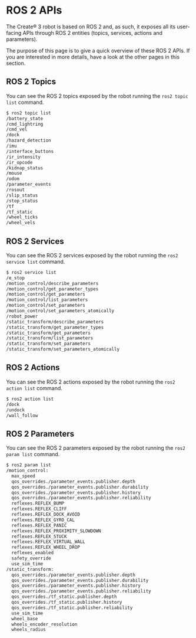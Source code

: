 # ROS 2 APIs

The Create® 3 robot is based on ROS 2 and, as such, it exposes all its user-facing APIs through ROS 2 entities (topics, services, actions and parameters).

The purpose of this page is to give a quick overview of these ROS 2 APIs.
If you are interested in more details, have a look at the other pages in this section.

## ROS 2 Topics

You can see the ROS 2 topics exposed by the robot running the `ros2 topic list` command.

```bash
$ ros2 topic list
/battery_state
/cmd_lightring
/cmd_vel
/dock
/hazard_detection
/imu
/interface_buttons
/ir_intensity
/ir_opcode
/kidnap_status
/mouse
/odom
/parameter_events
/rosout
/slip_status
/stop_status
/tf
/tf_static
/wheel_ticks
/wheel_vels
```

## ROS 2 Services

You can see the ROS 2 services exposed by the robot running the `ros2 service list` command.

```bash
$ ros2 service list
/e_stop
/motion_control/describe_parameters
/motion_control/get_parameter_types
/motion_control/get_parameters
/motion_control/list_parameters
/motion_control/set_parameters
/motion_control/set_parameters_atomically
/robot_power
/static_transform/describe_parameters
/static_transform/get_parameter_types
/static_transform/get_parameters
/static_transform/list_parameters
/static_transform/set_parameters
/static_transform/set_parameters_atomically
```

## ROS 2 Actions

You can see the ROS 2 actions exposed by the robot running the `ros2 action list` command.

```bash
$ ros2 action list
/dock
/undock
/wall_follow
```

## ROS 2 Parameters

You can see the ROS 2 parameters exposed by the robot running the `ros2 param list` command.

```bash
$ ros2 param list
/motion_control:
  max_speed
  qos_overrides./parameter_events.publisher.depth
  qos_overrides./parameter_events.publisher.durability
  qos_overrides./parameter_events.publisher.history
  qos_overrides./parameter_events.publisher.reliability
  reflexes.REFLEX_BUMP
  reflexes.REFLEX_CLIFF
  reflexes.REFLEX_DOCK_AVOID
  reflexes.REFLEX_GYRO_CAL
  reflexes.REFLEX_PANIC
  reflexes.REFLEX_PROXIMITY_SLOWDOWN
  reflexes.REFLEX_STUCK
  reflexes.REFLEX_VIRTUAL_WALL
  reflexes.REFLEX_WHEEL_DROP
  reflexes_enabled
  safety_override
  use_sim_time
/static_transform:
  qos_overrides./parameter_events.publisher.depth
  qos_overrides./parameter_events.publisher.durability
  qos_overrides./parameter_events.publisher.history
  qos_overrides./parameter_events.publisher.reliability
  qos_overrides./tf_static.publisher.depth
  qos_overrides./tf_static.publisher.history
  qos_overrides./tf_static.publisher.reliability
  use_sim_time
  wheel_base
  wheels_encoder_resolution
  wheels_radius
```
